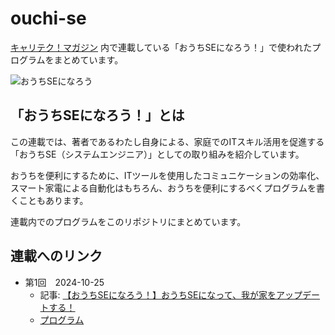 # ouchi-se
[キャリテク！マガジン](https://www.altx.co.jp/careetec/magazine/) 内で連載している「おうちSEになろう！」で使われたプログラムをまとめています。

![おうちSEになろう](https://github.com/user-attachments/assets/13d4e47e-9e6c-4acc-8fdf-5df21f357354)

## 「おうちSEになろう！」とは
この連載では、著者であるわたし自身による、家庭でのITスキル活用を促進する「おうちSE（システムエンジニア）」としての取り組みを紹介しています。

おうちを便利にするために、ITツールを使用したコミュニケーションの効率化、スマート家電による自動化はもちろん、おうちを便利にするべくプログラムを書くこともあります。

連載内でのプログラムをこのリポジトリにまとめています。

## 連載へのリンク
- 第1回　2024-10-25
  - 記事: [【おうちSEになろう！】おうちSEになって、我が家をアップデートする！](https://www.altx.co.jp/careetec/magazine/column/ikezawa-home-se1/)
  - [プログラム](/01)
